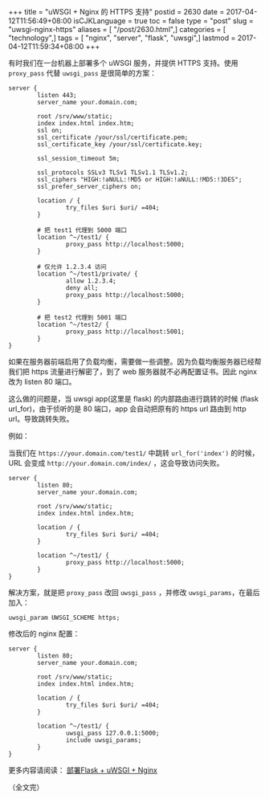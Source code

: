 +++
title = "uWSGI + Nginx 的 HTTPS 支持"
postid = 2630
date = 2017-04-12T11:56:49+08:00
isCJKLanguage = true
toc = false
type = "post"
slug = "uwsgi-nginx-https"
aliases = [ "/post/2630.html",]
categories = [ "technology",]
tags = [ "nginx", "server", "flask", "uwsgi",]
lastmod = 2017-04-12T11:59:34+08:00
+++


有时我们在一台机器上部署多个 uWSGI 服务，并提供 HTTPS 支持。使用 `proxy_pass` 代替 `uwsgi_pass` 是很简单的方案： <!--more-->

```
server {
        listen 443;
        server_name your.domain.com;

        root /srv/www/static;
        index index.html index.htm;
        ssl on;
        ssl_certificate /your/ssl/certificate.pem;
        ssl_certificate_key /your/ssl/certificate.key;

        ssl_session_timeout 5m;

        ssl_protocols SSLv3 TLSv1 TLSv1.1 TLSv1.2;
        ssl_ciphers "HIGH:!aNULL:!MD5 or HIGH:!aNULL:!MD5:!3DES";
        ssl_prefer_server_ciphers on;

        location / {
                try_files $uri $uri/ =404;
        }

        # 把 test1 代理到 5000 端口
        location ^~/test1/ {
                proxy_pass http://localhost:5000;
        }

        # 仅允许 1.2.3.4 访问
        location ^~/test1/private/ {
                allow 1.2.3.4;
                deny all;
                proxy_pass http://localhost:5000;
        }

        # 把 test2 代理到 5001 端口
        location ^~/test2/ {
                proxy_pass http://localhost:5001;
        }
}
```

如果在服务器前端启用了负载均衡，需要做一些调整。因为负载均衡服务器已经帮我们把 https 流量进行解密了，到了 web 服务器就不必再配置证书。因此 nginx 改为 listen 80 端口。

这么做的问题是，当 uwsgi app(这里是 flask) 的内部路由进行跳转的时候 (flask url_for)，由于侦听的是 80 端口，app 会自动把原有的 https url 路由到 http url。导致跳转失败。

例如：

当我们在 `https://your.domain.com/test1/` 中跳转 `url_for('index')` 的时候，URL 会变成 `http://your.domain.com/index/` ，这会导致访问失败。

```
server {
        listen 80;
        server_name your.domain.com;

        root /srv/www/static;
        index index.html index.htm;

        location / {
                try_files $uri $uri/ =404;
        }

        location ^~/test1/ {
                proxy_pass http://localhost:5000;
        }
}
```

解决方案，就是把 `proxy_pass` 改回 `uwsgi_pass` ，并修改 `uwsgi_params`，在最后加入：


```
uwsgi_param UWSGI_SCHEME https;
```

修改后的 nginx 配置：

```
server {
        listen 80;
        server_name your.domain.com;

        root /srv/www/static;
        index index.html index.htm;

        location / {
                try_files $uri $uri/ =404;
        }

        location ^~/test1/ {
                uwsgi_pass 127.0.0.1:5000;
                include uwsgi_params;
        }
}
```

更多内容请阅读： [部署Flask + uWSGI + Nginx][1]

（全文完）

[1]: https://blog.zengrong.net/post/2568.html
